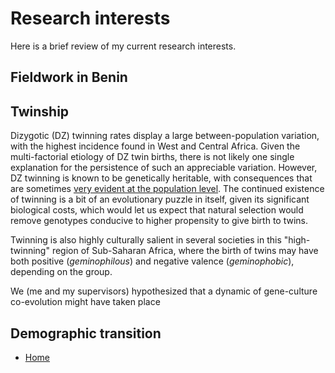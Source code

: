 # Research interests

Here is a brief review of my current research interests.

## Fieldwork in Benin

## Twinship

Dizygotic (DZ) twinning rates display a large between-population variation, with the highest incidence found in West and Central Africa. Given the multi-factorial etiology of DZ twin births, there is not likely one single explanation for the persistence of such an appreciable variation. However, DZ twinning is known to be genetically heritable, with consequences that are sometimes [very evident at the population level]([https://pubmed.ncbi.nlm.nih.gov/21687665/]). The continued existence of twinning is a bit of an evolutionary puzzle in itself, given its significant biological costs, which would let us expect that natural selection would remove genotypes conducive to higher propensity to give birth to twins.

Twinning is also highly culturally salient in several societies in this "high-twinning" region of Sub-Saharan Africa, where the birth of twins may have both positive (*geminophilous*) and negative valence (*geminophobic*), depending on the group. 

We (me and my supervisors) hypothesized that a dynamic of gene-culture co-evolution might have taken place 

## Demographic transition






- [Home](README.md)
